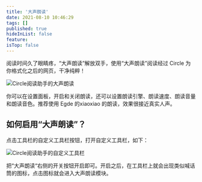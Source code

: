 ```yaml
---
title: '大声朗读'
date: 2021-08-10 10:46:29
tags: []
published: true
hideInList: false
feature: 
isTop: false
---
```

阅读时间久了眼睛疼，“大声朗读”解放双手，使用“大声朗读”阅读经过 Circle 为你格式化之后的网页，干净纯粹！

![Circle阅读助手的大声朗读](https://ranhe.xyz/post-images/1628563618590.png)

你可以在设置面板，开启和关闭朗读，还可以设置朗读引擎、朗读速度、朗读音量和朗读音色。推荐使用 Egde 的xiaoxiao 的朗读，效果很接近真实人声。

如何启用“大声朗读”？
-----------

点击工具栏的自定义工具栏按钮，打开自定义工具栏，如下：

![Circle阅读助手的自定义工具栏](https://ranhe.xyz/post-images/1628559693236.png)

把“大声朗读“右侧的开关按钮开启即可。开启之后，在工具栏上就会出现类似喊话筒的图标，点击图标就会进入大声朗读模块。